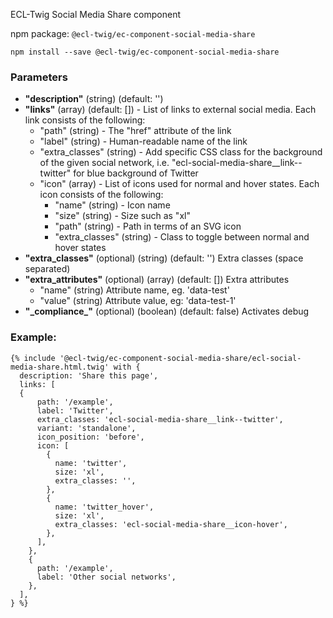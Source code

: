 ECL-Twig Social Media Share component

npm package: `@ecl-twig/ec-component-social-media-share`

```shell
npm install --save @ecl-twig/ec-component-social-media-share
```

### Parameters

- **"description"** (string) (default: '')
- **"links"** (array) (default: []) - List of links to external social media. Each link consists of the following:
  - "path" (string) - The "href" attribute of the link
  - "label" (string) - Human-readable name of the link
  - "extra_classes" (string) - Add specific CSS class for the background of the given social network, i.e. "ecl-social-media-share\_\_link--twitter" for blue background of Twitter
  - "icon" (array) - List of icons used for normal and hover states. Each icon consists of the following:
    - "name" (string) - Icon name
    - "size" (string) - Size such as "xl"
    - "path" (string) - Path in terms of an SVG icon
    - "extra_classes" (string) - Class to toggle between normal and hover states
- **"extra_classes"** (optional) (string) (default: '') Extra classes (space separated)
- **"extra_attributes"** (optional) (array) (default: []) Extra attributes
  - "name" (string) Attribute name, eg. 'data-test'
  - "value" (string) Attribute value, eg: 'data-test-1'
- **"\_compliance\_"** (optional) (boolean) (default: false) Activates debug

### Example:

<!-- prettier-ignore -->
```twig
{% include '@ecl-twig/ec-component-social-media-share/ecl-social-media-share.html.twig' with { 
  description: 'Share this page', 
  links: [ 
  { 
      path: '/example', 
      label: 'Twitter', 
      extra_classes: 'ecl-social-media-share__link--twitter', 
      variant: 'standalone', 
      icon_position: 'before', 
      icon: [ 
        { 
          name: 'twitter', 
          size: 'xl', 
          extra_classes: '', 
        }, 
        { 
          name: 'twitter_hover', 
          size: 'xl', 
          extra_classes: 'ecl-social-media-share__icon-hover', 
        }, 
      ], 
    }, 
    { 
      path: '/example', 
      label: 'Other social networks', 
    }, 
  ], 
} %}
```
